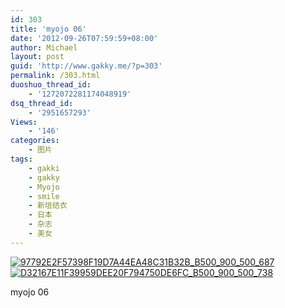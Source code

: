```yaml
---
id: 303
title: 'myojo 06'
date: '2012-09-26T07:59:59+08:00'
author: Michael
layout: post
guid: 'http://www.gakky.me/?p=303'
permalink: /303.html
duoshuo_thread_id:
    - '1272072281174048919'
dsq_thread_id:
    - '2951657293'
Views:
    - '146'
categories:
    - 图片
tags:
    - gakki
    - gakky
    - Myojo
    - smile
    - 新垣结衣
    - 日本
    - 杂志
    - 美女
---
```


[![97792E2F57398F19D7A44EA48C31B32B_B500_900_500_687](http://www.yui-aragaki.org/wp-content/uploads/img/97792E2F57398F19D7A44EA48C31B32B_B500_900_500_687.jpeg)](http://www.yui-aragaki.org/wp-content/uploads/img/97792E2F57398F19D7A44EA48C31B32B_B1280_1280_744_1023.jpeg) [![D32167E11F39959DEE20F794750DE6FC_B500_900_500_738](http://www.yui-aragaki.org/wp-content/uploads/img/D32167E11F39959DEE20F794750DE6FC_B500_900_500_738.jpeg)](http://www.yui-aragaki.org/wp-content/uploads/img/D32167E11F39959DEE20F794750DE6FC_B1280_1280_693_1024.jpeg)

myojo 06